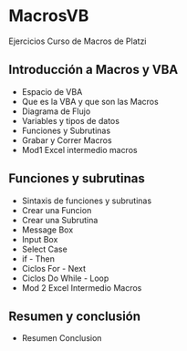 # MacrosVB
Ejercicios Curso de Macros de Platzi

## Introducción a Macros y VBA

* Espacio de VBA
* Que es la VBA y que son las Macros
* Diagrama de Flujo
* Variables y tipos de datos
* Funciones y Subrutinas
* Grabar y Correr Macros
* Mod1 Excel intermedio macros

## Funciones y subrutinas

* Sintaxis de funciones y subrutinas
* Crear una Funcion
* Crear una Subrutina
* Message Box
* Input Box
* Select Case
* if - Then
* Ciclos For - Next
* Ciclos Do While - Loop
* Mod 2 Excel Intermedio Macros

## Resumen y conclusión
* Resumen Conclusion

